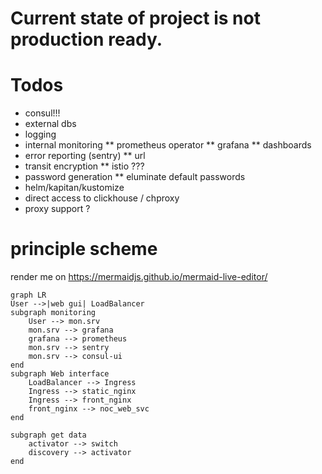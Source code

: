 # Current state of project is not production ready.


# Todos

* consul!!!
* external dbs 
* logging
* internal monitoring
** prometheus operator
** grafana
** dashboards
* error reporting (sentry)
** url
* transit encryption
** istio ??? 
* password generation
** eluminate default passwords
* helm/kapitan/kustomize
* direct access to clickhouse / chproxy
* proxy support ? 



# principle scheme

render me on https://mermaidjs.github.io/mermaid-live-editor/
```
graph LR
User -->|web gui| LoadBalancer
subgraph monitoring
    User --> mon.srv
    mon.srv --> grafana
    grafana --> prometheus
    mon.srv --> sentry 
    mon.srv --> consul-ui
end
subgraph Web interface
    LoadBalancer --> Ingress
    Ingress --> static_nginx
    Ingress --> front_nginx
    front_nginx --> noc_web_svc
end

subgraph get data
    activator --> switch
    discovery --> activator
end

```
